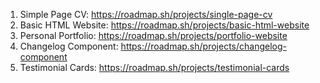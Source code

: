 1. Simple Page CV: https://roadmap.sh/projects/single-page-cv
2. Basic HTML Website: https://roadmap.sh/projects/basic-html-website
3. Personal Portfolio: https://roadmap.sh/projects/portfolio-website
4. Changelog Component: https://roadmap.sh/projects/changelog-component
5. Testimonial Cards: https://roadmap.sh/projects/testimonial-cards
